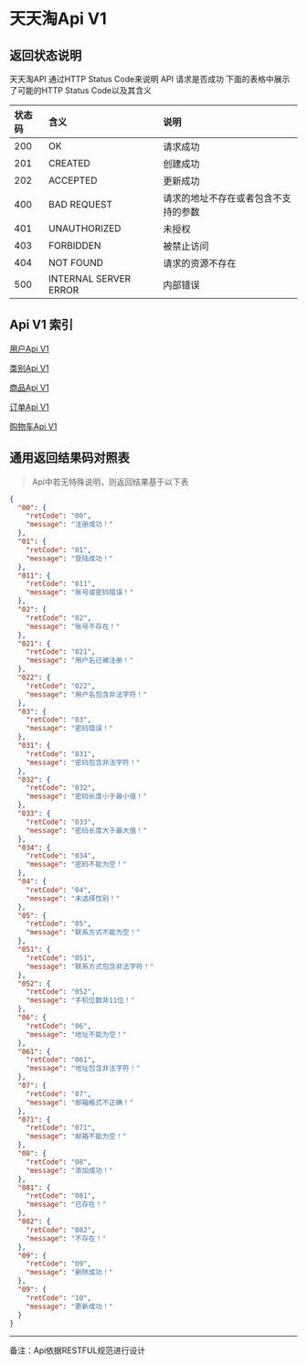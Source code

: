 # 天天淘Api V1

## 返回状态说明
天天淘API 通过HTTP Status Code来说明 API 请求是否成功 下面的表格中展示了可能的HTTP Status Code以及其含义

|状态码	|含义	|说明|
|:------|:------|:---|
|200	|OK	    |请求成功|
|201	|CREATED	|创建成功|
|202	|ACCEPTED	|更新成功|
|400	|BAD REQUEST	|请求的地址不存在或者包含不支持的参数|
|401	|UNAUTHORIZED	|未授权|
|403	|FORBIDDEN	|被禁止访问|
|404	|NOT FOUND	|请求的资源不存在|
|500	|INTERNAL SERVER ERROR	|内部错误|

## Api V1 索引

[用户Api V1](./user.md)

[类别Api V1](./category.md)

[商品Api V1](./goods.md)

[订单Api V1](./order-form.md)

[购物车Api V1](./shopping-cart.md)

## 通用返回结果码对照表

> Api中若无特殊说明，则返回结果基于以下表

```json
{
  "00": {
    "retCode": "00",
    "message": "注册成功！"
  },
  "01": {
    "retCode": "01",
    "message": "登陆成功！"
  },
  "011": {
    "retCode": "011",
    "message": "账号或密码错误！"
  },
  "02": {
    "retCode": "02",
    "message": "账号不存在！"
  },
  "021": {
    "retCode": "021",
    "message": "用户名已被注册！"
  },
  "022": {
    "retCode": "022",
    "message": "用户名包含非法字符！"
  },
  "03": {
    "retCode": "03",
    "message": "密码错误！"
  },
  "031": {
    "retCode": "031",
    "message": "密码包含非法字符！"
  },
  "032": {
    "retCode": "032",
    "message": "密码长度小于最小值！"
  },
  "033": {
    "retCode": "033",
    "message": "密码长度大于最大值！"
  },
  "034": {
    "retCode": "034",
    "message": "密码不能为空！"
  },
  "04": {
    "retCode": "04",
    "message": "未选择性别！"
  },
  "05": {
    "retCode": "05",
    "message": "联系方式不能为空！"
  },
  "051": {
    "retCode": "051",
    "message": "联系方式包含非法字符！"
  },
  "052": {
    "retCode": "052",
    "message": "手机位数非11位！"
  },
  "06": {
    "retCode": "06",
    "message": "地址不能为空！"
  },
  "061": {
    "retCode": "061",
    "message": "地址包含非法字符！"
  },
  "07": {
    "retCode": "07",
    "message": "邮箱格式不正确！"
  },
  "071": {
    "retCode": "071",
    "message": "邮箱不能为空！"
  },
  "08": {
    "retCode": "08",
    "message": "添加成功！"
  },
  "081": {
    "retCode": "081",
    "message": "已存在！"
  },
  "082": {
    "retCode": "082",
    "message": "不存在！"
  },
  "09": {
    "retCode": "09",
    "message": "删除成功！"
  },
  "09": {
    "retCode": "10",
    "message": "更新成功！"
  }
}
```

---

备注：Api依据RESTFUL规范进行设计
